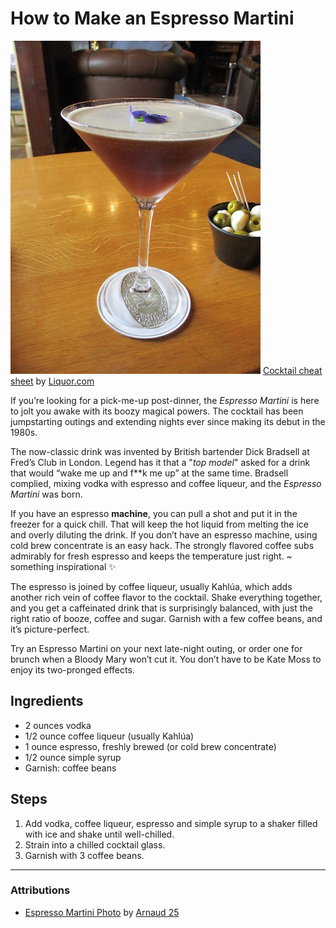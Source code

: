 # How to Make an Espresso Martini
![Photo of an Espresso Martini](espresso-martini.jpg)
[Cocktail cheat sheet](https://www.liquor.com/recipes/espresso-martini-2/) by [Liquor.com](https://www.liquor.com)

If you’re looking for a pick-me-up post-dinner, the *Espresso Martini* is here to jolt you awake with its boozy magical powers. The cocktail has been jumpstarting outings and extending nights ever since making its debut in the 1980s.

The now-classic drink was invented by British bartender Dick Bradsell at Fred’s Club in London. Legend has it that a "*top model*" asked for a drink that would “wake me up and f**k me up” at the same time. Bradsell complied, mixing vodka with espresso and coffee liqueur, and the *Espresso Martini* was born.

If you have an espresso **machine**, you can pull a shot and put it in the freezer for a quick chill. That will keep the hot liquid from melting the ice and overly diluting the drink. If you don’t have an espresso machine, using cold brew concentrate is an easy hack. The strongly flavored coffee subs admirably for fresh espresso and keeps the temperature just right. ~ something inspirational ✨

The espresso is joined by coffee liqueur, usually Kahlúa, which adds another rich vein of coffee flavor to the cocktail. Shake everything together, and you get a caffeinated drink that is surprisingly balanced, with just the right ratio of booze, coffee and sugar. Garnish with a few coffee beans, and it’s picture-perfect.

Try an Espresso Martini on your next late-night outing, or order one for brunch when a Bloody Mary won’t cut it. You don’t have to be Kate Moss to enjoy its two-pronged effects. 

## Ingredients
- 2 ounces vodka
- 1/2 ounce coffee liqueur (usually Kahlúa)
- 1 ounce espresso, freshly brewed (or cold brew concentrate)
- 1/2 ounce simple syrup
- Garnish: coffee beans

## Steps
1. Add vodka, coffee liqueur, espresso and simple syrup to a shaker filled with ice and shake until well-chilled.
2. Strain into a chilled cocktail glass.
3. Garnish with 3 coffee beans.

---

### Attributions
- [Espresso Martini Photo](https://commons.wikimedia.org/wiki/File:Espresso_Martini_01.jpg) by [Arnaud 25](https://commons.wikimedia.org/wiki/User:Arnaud_25)
